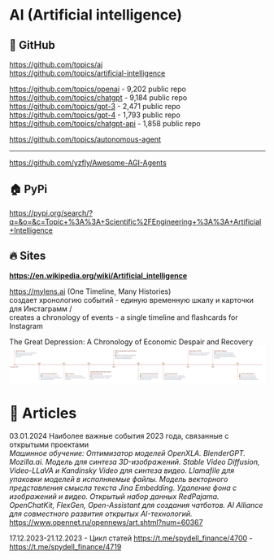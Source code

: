 # AI (Artificial intelligence)              

## 🏢 GitHub                 
https://github.com/topics/ai              
https://github.com/topics/artificial-intelligence               

https://github.com/topics/openai - 9,202 public repo                
https://github.com/topics/chatgpt -  9,184 public repo                                
https://github.com/topics/gpt-3 -  2,471 public repo               
https://github.com/topics/gpt-4 -  1,793 public repo                
https://github.com/topics/chatgpt-api -  1,858 public repo                           

https://github.com/topics/autonomous-agent                 
- - -
https://github.com/yzfly/Awesome-AGI-Agents                          

## 🏠 PyPi                          
https://pypi.org/search/?q=&o=&c=Topic+%3A%3A+Scientific%2FEngineering+%3A%3A+Artificial+Intelligence          


## 🔥 Sites
**https://en.wikipedia.org/wiki/Artificial_intelligence**             

https://mylens.ai (One Timeline, Many Histories)           
cоздает хронологию событий - единую временную шкалу и карточки для Инстаграмм  /             
creates a chronology of events - a single timeline and flashcards for Instagram              

The Great Depression: A Chronology of Economic Despair and Recovery             
![The Great Depression: A Chronology of Economic Despair and Recovery](https://github.com/ivgnk/AI/blob/master/the-great-depression-a-chronology-of-economic-despair-and-recovery-06hdt5.png)        


# 📄 Articles
03.01.2024 Наиболее важные события 2023 года, связанные с открытыми проектами                     
*Машинное обучение: Оптимизатор моделей OpenXLA. BlenderGPT. Mozilla.ai. Модель для синтеза 3D-изображений. Stable Video Diffusion, Video-LLaVA и Kandinsky Video для синтеза видео. Llamafile для упаковки моделей в исполняемые файлы. Модель векторного представления смысла текста Jina Embedding. Удаление фона с изображений и видео. Открытый набор данных RedPajama. OpenChatKit, FlexGen, Open-Assistant для создания чатботов. AI Alliance для совместного развития открытых AI-технологий.*              
https://www.opennet.ru/opennews/art.shtml?num=60367               

17.12.2023-21.12.2023 - Цикл статей 
https://t.me/spydell_finance/4700 - https://t.me/spydell_finance/4719
